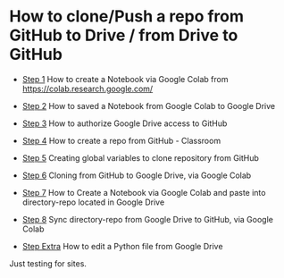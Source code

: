 # How to clone/Push a repo from GitHub to Drive / from Drive to GitHub

* [Step 1](https://nbviewer.jupyter.org/github/suarez-duran-m/cloningPushing_fromDriveColab/blob/master/step1/creatingNotebookColab.ipynb) How to create a Notebook via Google Colab from https://colab.research.google.com/

* [Step 2](https://nbviewer.jupyter.org/github/suarez-duran-m/cloningPushing_fromDriveColab/blob/master/step2/savingNotebookDrive.ipynb) How to saved a Notebook from Google Colab to Google Drive

* [Step 3](https://nbviewer.jupyter.org/github/suarez-duran-m/cloningPushing_fromDriveColab/blob/master/step3/authorizingDrive.ipynb) How to authorize Google Drive access to GitHub

* [Step 4](https://nbviewer.jupyter.org/github/suarez-duran-m/cloningPushing_fromDriveColab/blob/master/step4/creatingClassroomRepo.ipynb) How to create a repo from GitHub - Classroom
 
* [Step 5](https://nbviewer.jupyter.org/github/suarez-duran-m/cloningPushing_fromDriveColab/blob/master/step5/variablesForGitHubClone.ipynb) Creating global variables to clone repository from GitHub

* [Step 6](https://nbviewer.jupyter.org/github/suarez-duran-m/cloningPushing_fromDriveColab/blob/master/step6/cloningFromGitHubToDrive.ipynb) Cloning from GitHub to Google Drive, via Google Colab

* [Step 7](https://nbviewer.jupyter.org/github/suarez-duran-m/cloningPushing_fromDriveColab/blob/master/step7/creatingNotebookPasteDriveRepo.ipynb) How to Create a Notebook via Google Colab and paste into directory-repo located in Google Drive

* [Step 8](https://nbviewer.jupyter.org/github/suarez-duran-m/cloningPushing_fromDriveColab/blob/master/step8/syncDriveWithGitHub.ipynb) Sync directory-repo from Google Drive to GitHub, via Google Colab

* [Step Extra](https://nbviewer.jupyter.org/github/suarez-duran-m/cloningPushing_fromDriveColab/blob/master/stepExtra/editingPythonDrive.ipynb) How to edit a Python file from Google Drive

Just testing for sites.
